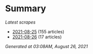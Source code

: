 # Summary
*Latest scrapes*
* [2021-08-25](https://github.com/nuuuwan/news_lk/blob/data/news_lk.2021-08-25.json) (155 articles)
* [2021-08-26](https://github.com/nuuuwan/news_lk/blob/data/news_lk.2021-08-26.json) (17 articles)

*Generated at 03:08AM, August 26, 2021*